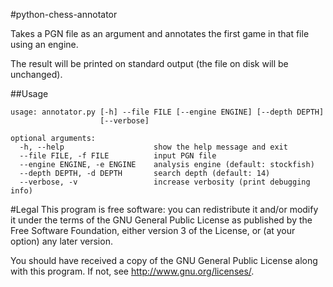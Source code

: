 #python-chess-annotator

Takes a PGN file as an argument and annotates the first game in that file
using an engine.

The result will be printed on standard output (the file on disk will be
unchanged).

##Usage
```
usage: annotator.py [-h] --file FILE [--engine ENGINE] [--depth DEPTH]
                    [--verbose]

optional arguments:
  -h, --help					show the help message and exit
  --file FILE, -f FILE			input PGN file
  --engine ENGINE, -e ENGINE	analysis engine (default: stockfish)
  --depth DEPTH, -d DEPTH		search depth (default: 14)
  --verbose, -v					increase verbosity (print debugging info)
```

#Legal
This program is free software: you can redistribute it and/or modify it
under the terms of the GNU General Public License as published by the
Free Software Foundation, either version 3 of the License, or (at your
option) any later version.

You should have received a copy of the GNU General Public License along
with this program.  If not, see <http://www.gnu.org/licenses/>.

<!-- vim: ft=markdown -->
